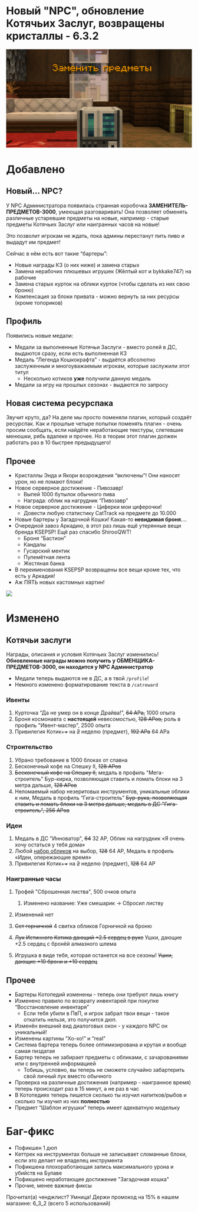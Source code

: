 # Новый "NPC", обновление Котячьих Заслуг, возвращены кристаллы - 6.3.2

![Превью](/assets/updates/6season/6_3_2/preview.png)

# Добавлено

## Новый… NPC?

У NPC Администратора появилась странная коробочка **ЗАМЕНИТЕЛЬ-ПРЕДМЕТОВ-3000**, умеющая разговаривать! Она позволяет обменять различные устаревшие предметы на новые, например - старые предметы Котячьих Заслуг или наигранных часов на новые!

Это позволит игрокам не ждать, пока админы перестанут пить пиво и выдадут им предмет!

Сейчас в нём есть вот такие “бартеры”:

- Новые награды КЗ (о них ниже) и замена старых
- Замена нерабочих плюшевых игрушек (Жёлтый кот и bykkake747) на рабочие
- Замена старых курток на облики курток (чтобы сделать из них свою броню)
- Компенсация за блоки привата - можно вернуть за них ресурсы (кроме топориков)

## Профиль

Появились новые медали:

- Медали за выполненные Котячьи Заслуги - вместо ролей в ДС, выдаются сразу, если есть выполненная КЗ
- Медаль “Легенда Кошкокрафта” - выдаётся абсолютно заслуженным и многоуважаемым игрокам, которые заслужили этот титул
    - Несколько котиков **уже** получили данную медаль
- Медали за игру на прошлых сезонах - выдаются по запросу

## **Новая система ресурспака**

Звучит круто, да? На деле мы просто поменяли плагин, который создаёт ресурспак. Как и прошлые четыре попытки поменять плагин - очень просим сообщать, если найдёте неработающие текстуры, слетевшие менюшки, рябь вдалеке и прочее. Но в теории этот плагин должен работать раз в 10 быстрее предыдущего!

## Прочее

- Кристаллы Энда и Якори возрождения “включены”! Они наносят урон, но не ломают блоки!
- Новое серверное достижение - Пивозавр!
    - Выпей 1000 бутылок обычного пива
    - Награда: облик на нагрудник “Пивозавр”
- Новое серверное достижение - Циферки мои циферочки!
    - Довести любую статистику CatTrack на предмете до 10.000
- Новые бартеры у Загадочной Кошки! Какая-то **невидимая броня**….
- Очередной завоз Аркадию, в этот раз лишь ещё утерянные вещи бренда KSEPSP! Ещё раз спасибо ShirooQWT!
    - Броня “Бастион”
    - Кандалы
    - Гусарский ментик
    - Пулемётная лента
    - Жестяная банка
- В переименования KSEPSP возвращены все вещи кроме тех, что есть у Аркадия!
- Аж ПЯТЬ новых кастомных картин!
<Image src="/assets/updates/6season/6_3_2/paintings.png" preview />

# Изменено

## Котячьи заслуги

Награды, описания и условия Котячьих Заслуг изменились! **Обновленные награды можно получить у ОБМЕНЩИКА-ПРЕДМЕТОВ-3000, он находится у NPC Администратор**

- Медали теперь выдаются не в ДС, а в твой `/profile`!
- Немного изменено форматирование текста в `/catreward`

### Ивенты

1. Курточка “Да не умер он в конце Драйва!”, ~~64 АРа,~~ 1000 опыта
2. Броня космонавта с **настоящей** невесомостью, ~~128 АРов,~~ роль в профиль "Ивент-мастер", 2500 опыта
3. Привилегия Котик+~~+~~ на ~~2~~ неделю (предмет), ~~192 АРа~~ 64 АРа

### Строительство

1. Убрано требование в 1000 блоках от спавна
2. Бесконечный кофе на Спешку II, ~~128 АРов~~
3. ~~Бесконечный кофе на Спешку II,~~ медаль в профиль "Мега-строитель" Бур-кирка, позволяющая ставить и ломать блоки на 3 метра дальше, ~~128 АРов~~
4. Неломаемый набор незеритовых инструментов, уникальные облики к ним, Медаль в профиль “Гига-строитель” ~~Бур-рука, позволяющая ставить и ломать блоки на 3 метра дальше, медаль в ДС "Гига-строитель", 256 АРов~~

### Идеи

1. Медаль в ДС "Инноватор", ~~64~~ 32 АР, Облик на нагрудник «Я очень хочу остаться у тебя дома»
2. Любой [набор обликов](https://wiki.catcraftmc.ru/info/donate) на выбор, ~~128~~ 64 АР, Медаль в профиль «Идеи, опережающие время»
3. Привилегия Котик+~~+~~ на ~~2~~ неделю (предмет), ~~128~~ 64 АР

### Наигранные часы

1. Трофей "Сброшенная листва", 500 очков опыта
    1. Изменено название: Уже смешарик → Сбросил листву

100. Изменений нет

300. ~~Сет горничной~~ 4 свитка обликов Горничной на броню

 500. ~~Лук Истинного Котика дающий +2.5 сердец в руке~~ Ушки, дающие +2.5 сердец с бронёй алмазного шлема

1. Игрушка в виде тебя, которая останется на все сезоны! ~~Ушки, дающие +10 брони и +10 сердец~~

## Прочее

- Бартеры Котопедий изменены - теперь они требуют лишь книгу
- Изменено правило по возврату инвентарей при покупке “Восстановление инвентаря”
    - Если тебя убили в ПвП, и игрок забрал твои вещи - такое откатить нельзя, это получится дюп.
- Изменён внешний вид диалоговых окон - у каждого NPC он уникальный!
- Изменены картины “Хо-хо!” и “real”
- Система бартера теперь более оптимизирована и крутая и вообще самая пиздатая
- Бартер теперь не забирает предметы с обликами, с зачарованиями или с внутренней информацией
    - Тобишь, условно, вы теперь не сможете случайно забартерить свой личный лук вместо обычного
- Проверка на различные достижения (например - наигранное время) теперь происходит раз в 15 минут, а не раз в час
- В Котопедиях теперь пишется сколько ты изучил напитков/рыбов и сколько ты изучил из них **полностью**
- Предмет “Шаблон игрушки” теперь имеет адекватную модельку

# Баг-фикс

- Пофикшен 1 дюп
- Кеттрек на инструментах больше не записывает сломанные блоки, если это делает не владелец инструмента
- Пофикшена плохоработающая запись максимального урона и убийств на Булаве
- Пофикшено неработающее достижение "Загадочная кошка"
- Прочие, менее важные фиксы

Прочитал(а) ченджлист? Умница! Держи промокод на 15% в нашем магазине: 6_3_2 (всего 5 использований)